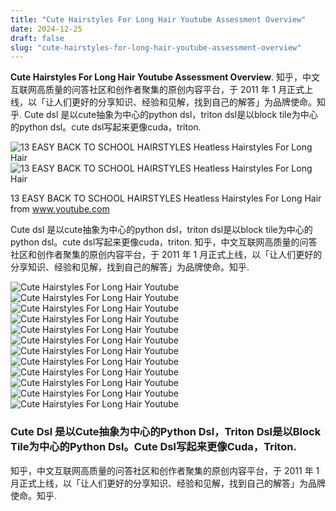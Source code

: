 ```yaml
---
title: "Cute Hairstyles For Long Hair Youtube Assessment Overview"
date: 2024-12-25
draft: false
slug: "cute-hairstyles-for-long-hair-youtube-assessment-overview" 
---
```


**Cute Hairstyles For Long Hair Youtube Assessment Overview**. 知乎，中文互联网高质量的问答社区和创作者聚集的原创内容平台，于 2011 年 1 月正式上线，以「让人们更好的分享知识、经验和见解，找到自己的解答」为品牌使命。知乎. Cute dsl 是以cute抽象为中心的python dsl，triton dsl是以block tile为中心的python dsl。cute dsl写起来更像cuda，triton.

![13 EASY BACK TO SCHOOL HAIRSTYLES Heatless Hairstyles For Long Hair](https://i.ytimg.com/vi/dxTWc2ABPwU/maxresdefault.jpg)![13 EASY BACK TO SCHOOL HAIRSTYLES Heatless Hairstyles For Long Hair](https://i.ytimg.com/vi/dxTWc2ABPwU/maxresdefault.jpg)

13 EASY BACK TO SCHOOL HAIRSTYLES Heatless Hairstyles For Long Hair from www.youtube.com

Cute dsl 是以cute抽象为中心的python dsl，triton dsl是以block tile为中心的python dsl。cute dsl写起来更像cuda，triton. 知乎，中文互联网高质量的问答社区和创作者聚集的原创内容平台，于 2011 年 1 月正式上线，以「让人们更好的分享知识、经验和见解，找到自己的解答」为品牌使命。知乎.

![Cute Hairstyles For Long Hair Youtube ](https://i.ytimg.com/vi/BiM4QpVPtEc/maxresdefault.jpg " 10 Easy Hairstyles for LONG Hair YouTube")![Cute Hairstyles For Long Hair Youtube ](https://i.ytimg.com/vi/yK4XawwF2t0/maxresdefault.jpg " 3 QUICK and EASY everyday hairstyles Cute Long Hair Hairstyles by")![Cute Hairstyles For Long Hair Youtube ](https://i.ytimg.com/vi/ItfNMD1CEfg/maxresdefault.jpg " 9 Super Easy & Quick Hairstyles Ideas 1Min Everyday Hairstyle by Self")![Cute Hairstyles For Long Hair Youtube ](https://i.ytimg.com/vi/g-lxFtOpJhA/maxresdefault.jpg " 6 QUICK & EASY HAIRSTYLES Cute Long Hair Hairstyles YouTube")![Cute Hairstyles For Long Hair Youtube ](https://i.ytimg.com/vi/-GG3PXEEqaI/maxresdefault.jpg " easy and cute hairstyle for long hair YouTube")![Cute Hairstyles For Long Hair Youtube ](https://i.ytimg.com/vi/Rk_xzwntKwc/maxresdefault.jpg " The Best Braided Hair Styles For Any Occasion Easy And Cute Hairstyle")![Cute Hairstyles For Long Hair Youtube ](https://i.ytimg.com/vi/iJs5b_MvAUY/maxresdefault.jpg " very easy & amazing ponytail hairstyle for long hair YouTube")![Cute Hairstyles For Long Hair Youtube ](https://i.ytimg.com/vi/dxTWc2ABPwU/maxresdefault.jpg " 13 EASY BACK TO SCHOOL HAIRSTYLES Heatless Hairstyles For Long Hair")![Cute Hairstyles For Long Hair Youtube ](https://i.ytimg.com/vi/kzh1Sk3MCnI/maxresdefault.jpg " 10 Easy Hairstyles for Long Hair YouTube")![Cute Hairstyles For Long Hair Youtube ](https://i.ytimg.com/vi/1FsVZpUxJgQ/maxresdefault.jpg " TOP 3 New Hairstyle For Wedding & Party Easy And Cute Hairstyle For")![Cute Hairstyles For Long Hair Youtube ](https://i.ytimg.com/vi/bMbD6Ya4LYM/maxresdefault.jpg " Top 196 + Easy long hair style video polarrunningexpeditions")![Cute Hairstyles For Long Hair Youtube ](https://i.ytimg.com/vi/3tYjosbseLA/maxresdefault.jpg " 4 TRENDY CLAW CLIP HAIRSTYLES YOU'RE GOING TO LOVE! Short, Medium, and")

### Cute Dsl 是以Cute抽象为中心的Python Dsl，Triton Dsl是以Block Tile为中心的Python Dsl。Cute Dsl写起来更像Cuda，Triton.

知乎，中文互联网高质量的问答社区和创作者聚集的原创内容平台，于 2011 年 1 月正式上线，以「让人们更好的分享知识、经验和见解，找到自己的解答」为品牌使命。知乎.